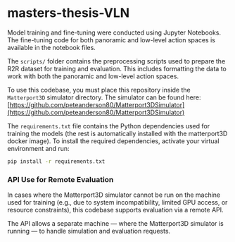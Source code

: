 # masters-thesis-VLN

Model training and fine-tuning were conducted using Jupyter Notebooks. The fine-tuning code for both panoramic and low-level action spaces is available in the notebook files.

The `scripts/` folder contains the preprocessing scripts used to prepare the R2R dataset for training and evaluation. This includes formatting the data to work with both the panoramic and low-level action spaces.

To use this codebase, you must place this repository inside the `Matterport3D` simulator directory. The simulator can be found here:  
[https://github.com/peteanderson80/Matterport3DSimulator](https://github.com/peteanderson80/Matterport3DSimulator)

The `requirements.txt` file contains the Python dependencies used for training the models (the rest is automatically installed with the matterport3D docker image).  To install the required dependencies, activate your virtual environment and run:

```bash
pip install -r requirements.txt
```

### API Use for Remote Evaluation

In cases where the Matterport3D simulator cannot be run on the machine used for training (e.g., due to system incompatibility, limited GPU access, or resource constraints), this codebase supports evaluation via a remote API.

The API allows a separate machine — where the Matterport3D simulator is running — to handle simulation and evaluation requests. 
